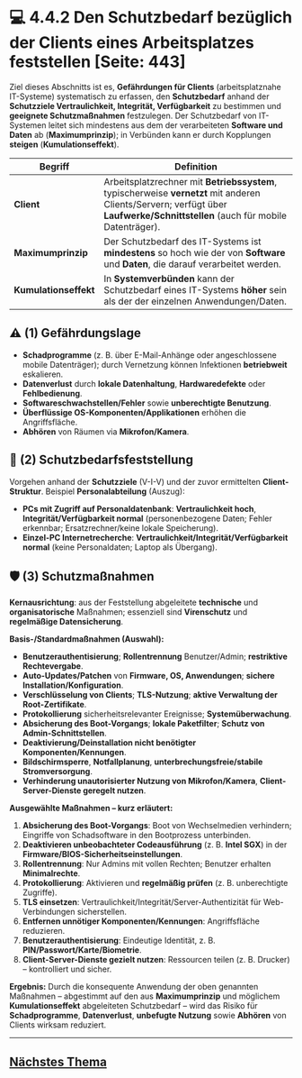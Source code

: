 # 💻 4.4.2 Den Schutzbedarf bezüglich der Clients eines Arbeitsplatzes feststellen [Seite: 443]

Ziel dieses Abschnitts ist es, **Gefährdungen für Clients** (arbeitsplatznahe IT-Systeme) systematisch zu erfassen, den **Schutzbedarf** anhand der **Schutzziele Vertraulichkeit, Integrität, Verfügbarkeit** zu bestimmen und **geeignete Schutzmaßnahmen** festzulegen. Der Schutzbedarf von IT-Systemen leitet sich mindestens aus dem der verarbeiteten **Software und Daten** ab (**Maximumprinzip**); in Verbünden kann er durch Kopplungen **steigen** (**Kumulationseffekt**). 

| Begriff               | Definition                                                                                                                                                                     |
| --------------------- | ------------------------------------------------------------------------------------------------------------------------------------------------------------------------------ |
| **Client**            | Arbeitsplatzrechner mit **Betriebssystem**, typischerweise **vernetzt** mit anderen Clients/Servern; verfügt über **Laufwerke/Schnittstellen** (auch für mobile Datenträger).  |
| **Maximumprinzip**    | Der Schutzbedarf des IT-Systems ist **mindestens** so hoch wie der von **Software** und **Daten**, die darauf verarbeitet werden.                                              |
| **Kumulationseffekt** | In **Systemverbünden** kann der Schutzbedarf eines IT-Systems **höher** sein als der der einzelnen Anwendungen/Daten.                                                          |

## ⚠️ (1) Gefährdungslage

* **Schadprogramme** (z. B. über E-Mail-Anhänge oder angeschlossene mobile Datenträger); durch Vernetzung können Infektionen **betriebweit** eskalieren. 
* **Datenverlust** durch **lokale Datenhaltung**, **Hardwaredefekte** oder **Fehlbedienung**. 
* **Softwareschwachstellen/Fehler** sowie **unberechtigte Benutzung**. 
* **Überflüssige OS-Komponenten/Applikationen** erhöhen die Angriffsfläche. 
* **Abhören** von Räumen via **Mikrofon/Kamera**. 

## 🧮 (2) Schutzbedarfsfeststellung

Vorgehen anhand der **Schutzziele** (V-I-V) und der zuvor ermittelten **Client-Struktur**. Beispiel **Personalabteilung** (Auszug):

* **PCs mit Zugriff auf Personaldatenbank**: **Vertraulichkeit hoch**, **Integrität/Verfügbarkeit normal** (personenbezogene Daten; Fehler erkennbar; Ersatzrechner/keine lokale Speicherung).
* **Einzel-PC Internetrecherche**: **Vertraulichkeit/Integrität/Verfügbarkeit normal** (keine Personaldaten; Laptop als Übergang). 

## 🛡️ (3) Schutzmaßnahmen

**Kernausrichtung**: aus der Feststellung abgeleitete **technische** und **organisatorische** Maßnahmen; essenziell sind **Virenschutz** und **regelmäßige Datensicherung**. 

**Basis-/Standardmaßnahmen (Auswahl):**

* **Benutzerauthentisierung**; **Rollentrennung** Benutzer/Admin; **restriktive Rechtevergabe**. 
* **Auto-Updates/Patchen** von **Firmware, OS, Anwendungen**; **sichere Installation/Konfiguration**. 
* **Verschlüsselung von Clients**; **TLS-Nutzung**; **aktive Verwaltung der Root-Zertifikate**. 
* **Protokollierung** sicherheitsrelevanter Ereignisse; **Systemüberwachung**. 
* **Absicherung des Boot-Vorgangs**; **lokale Paketfilter**; **Schutz von Admin-Schnittstellen**. 
* **Deaktivierung/Deinstallation nicht benötigter Komponenten/Kennungen**. 
* **Bildschirmsperre**, **Notfallplanung**, **unterbrechungsfreie/stabile Stromversorgung**. 
* **Verhinderung unautorisierter Nutzung von Mikrofon/Kamera**, **Client-Server-Dienste geregelt nutzen**. 

**Ausgewählte Maßnahmen – kurz erläutert:**

1. **Absicherung des Boot-Vorgangs**: Boot von Wechselmedien verhindern; Eingriffe von Schadsoftware in den Bootprozess unterbinden. 
2. **Deaktivieren unbeobachteter Codeausführung** (z. B. **Intel SGX**) in der **Firmware/BIOS-Sicherheitseinstellungen**. 
3. **Rollentrennung**: Nur Admins mit vollen Rechten; Benutzer erhalten **Minimalrechte**. 
4. **Protokollierung**: Aktivieren und **regelmäßig prüfen** (z. B. unberechtigte Zugriffe). 
5. **TLS einsetzen**: Vertraulichkeit/Integrität/Server-Authentizität für Web-Verbindungen sicherstellen. 
6. **Entfernen unnötiger Komponenten/Kennungen**: Angriffsfläche reduzieren. 
7. **Benutzerauthentisierung**: Eindeutige Identität, z. B. **PIN/Passwort/Karte/Biometrie**. 
8. **Client-Server-Dienste gezielt nutzen**: Ressourcen teilen (z. B. Drucker) – kontrolliert und sicher. 

**Ergebnis:**
Durch die konsequente Anwendung der oben genannten Maßnahmen – abgestimmt auf den aus **Maximumprinzip** und möglichem **Kumulationseffekt** abgeleiteten Schutzbedarf – wird das Risiko für **Schadprogramme**, **Datenverlust**, **unbefugte Nutzung** sowie **Abhören** von Clients wirksam reduziert.

---


## [Nächstes Thema](./4.4.3_Den_Schutzbedarf_bezueglich_des_Austausches_von_Daten_mithilfe_von_mobilen_Datentraegern_feststellen.md)